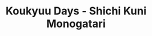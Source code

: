--- 
title: "Koukyuu Days - Shichi Kuni Monogatari"
publishdate: "2019-6-21T16:48:46+02:00"
src: "https://365manga.net/manga/koukyuu-days-shichi-kuni-monogatari"
image: "https://data.365manga.net/images/thumbnails/15979-koukyuu-days-shichi-kuni-monogatari.jpg"
description: "From Day of the River: Hisui, who works for the Golden Rooster Theatre Group, was orphaned when her parents were killed in a giant massacre ten years ago and her brother Kohaku was abducted. One day, she is summoned to the Emperor's palace and only agrees to go because she suspects that he is behind her brother's disappearance. Inspired by 'The Story of Saiunkoku'."
---